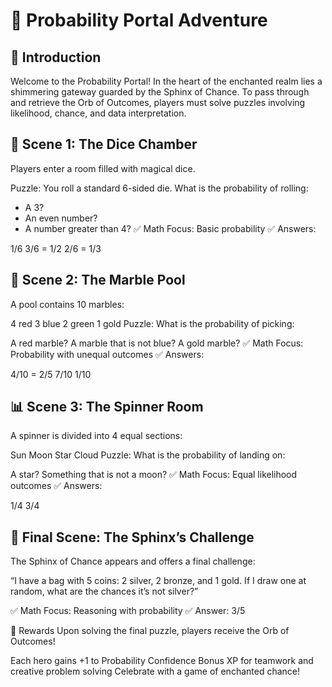 # 🎲 Probability Portal Adventure
## 📘 Introduction
Welcome to the Probability Portal! In the heart of the enchanted realm lies a shimmering gateway guarded by the Sphinx of Chance.
To pass through and retrieve the Orb of Outcomes, players must solve puzzles involving likelihood, chance, and data interpretation.

## 🎲 Scene 1: The Dice Chamber
Players enter a room filled with magical dice.

Puzzle:
You roll a standard 6-sided die.
What is the probability of rolling:

- A 3?
- An even number?
- A number greater than 4?
✅ Math Focus: Basic probability
✅ Answers:

1/6
3/6 = 1/2
2/6 = 1/3

## 🧺 Scene 2: The Marble Pool
A pool contains 10 marbles:

4 red
3 blue
2 green
1 gold
Puzzle:
What is the probability of picking:

A red marble?
A marble that is not blue?
A gold marble?
✅ Math Focus: Probability with unequal outcomes
✅ Answers:

4/10 = 2/5
7/10
1/10

## 📊 Scene 3: The Spinner Room
A spinner is divided into 4 equal sections:

Sun
Moon
Star
Cloud
Puzzle:
What is the probability of landing on:

A star?
Something that is not a moon?
✅ Math Focus: Equal likelihood outcomes
✅ Answers:

1/4
3/4

## 🧠 Final Scene: The Sphinx’s Challenge
The Sphinx of Chance appears and offers a final challenge:

“I have a bag with 5 coins: 2 silver, 2 bronze, and 1 gold.
If I draw one at random, what are the chances it’s not silver?”

✅ Math Focus: Reasoning with probability
✅ Answer: 3/5

🎁 Rewards
Upon solving the final puzzle, players receive the Orb of Outcomes!

Each hero gains +1 to Probability Confidence
Bonus XP for teamwork and creative problem solving
Celebrate with a game of enchanted chance!
